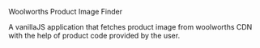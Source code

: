 Woolworths Product Image Finder

A vanillaJS application that fetches product image from woolworths CDN with the help of product code provided by the user. 
